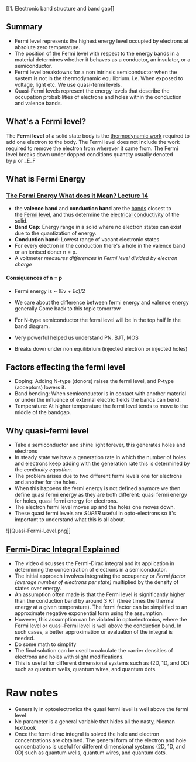 [[1. Electronic band structure and band gap]]

## Summary

- Fermi level represents the highest energy level occupied by electrons at absolute zero temperature. 
- The position of the Fermi level with respect to the energy bands in a material determines whether it behaves as a conductor, an insulator, or a semiconductor.
- Fermi level breakdowns for a non intrinsic semiconductor when the system is not in the thermodynamic equilibrium. i.e. When exposed to voltage, light etc. We use quasi-fermi levels.
- Quasi-Fermi levels represent the energy levels that describe the occupation probabilities of electrons and holes within the conduction and valence bands.

## What's a Fermi level?

The **Fermi level** of a solid state body is the [thermodynamic work](https://en.wikipedia.org/wiki/Thermodynamic_work) required to add one electron to the body. The Fermi level does not include the work required to remove the electron from wherever it came from. The Fermi level breaks down under dopped conditions
quantity usually denoted by _µ_ or _E_F

## What is Fermi Energy

### [The Fermi Energy What does it Mean? Lecture 14](https://www.youtube.com/watch?v=sH5HkF-9X2c&list=PLmfHzApbF5dYnZTqPDsJj31mOQtD7vDT2&index=15)
- the **valence band** and **conduction band** are the [bands](https://en.wikipedia.org/wiki/Electronic_band_structure "Electronic band structure") closest to the [Fermi level](https://en.wikipedia.org/wiki/Fermi_level "Fermi level"), and thus determine the [electrical conductivity](https://en.wikipedia.org/wiki/Electrical_conductivity "Electrical conductivity") of the solid.
- **Band Gap:** Energy range in a solid where no electron states can exist due to the quantization of energy.
- **Conduction band:**  Lowest range of vacant electronic states
- For every electron in the conduction there's a hole in the valence band or an ionised doner n = p.
- A voltmeter _measures differences in Fermi level divided by electron charge_

#### Consiquences of n = p
- Fermi energy is ~ (Ev + Ec)/2
- We care about the difference between fermi energy and valence energy generally
Come back to this topic tomorrow


- For N-type semiconductor the fermi level will be in the top half In the band diagram.
- Very powerful helped us understand PN, BJT, MOS
- Breaks down under non equilibrium (injected electron or injected holes)

## Factors effecting the fermi level

- Doping: Adding N-type (donors) raises the fermi level, and P-type (acceptors) lowers it.
- Band bending: When semiconductor is in contact with another material or under the influence of external electric fields the bands can bend.
- Temperature: At higher temperature the fermi level tends to move to the middle of the bandgap.

## Why quasi-fermi level

- Take a semiconductor and shine light forever, this generates holes and electrons
- In steady state we have a generation rate in which the number of holes and electrons keep adding with the generation rate this is determined by the _continuity equation_.
- The problem arises due to two different fermi levels one for electrons and another for the holes.
- When this happens the fermi energy is not defined anymore we then define quasi fermi energy as they are both different: quasi fermi energy for holes, quasi fermi energy for electrons.
- The electron fermi level moves up and the holes one moves down.
- These quasi fermi levels are _SUPER_ useful in opto-electrons so it's important to understand what this is all about. 

 ![[Quasi-Fermi-Level.png]]

## [Fermi-Dirac Integral Explained](https://www.youtube.com/watch?v=BF8NLeUuMDg&list=PLQms29D1RqeJQhEGjEqZVXDtuQWtuqr1h&index=3) 
- The video discusses the Fermi-Dirac integral and its application in determining the concentration of electrons in a semiconductor.
- The initial approach involves integrating the occupancy or _Fermi factor (average number of electrons per state)_ multiplied by the density of states over energy.
- An assumption often made is that the Fermi level is significantly higher than the conduction band by around 3 KT (three times the thermal energy at a given temperature). The fermi factor can be simplified to an approximate negative exponential form using the assumption. 
- However, this assumption can be violated in optoelectronics, where the Fermi level or quasi-Fermi level is well above the conduction band. In such cases, a better approximation or evaluation of the integral is needed.
- Do some math to simplify
- The final solution can be used to calculate the carrier densities of electrons and holes with slight modifications.
- This is useful for different dimensional systems such as (2D, 1D, and 0D) such as quantum wells, quantum wires, and quantum dots.

# Raw notes
- Generally in optoelectronics the quasi fermi level is well above the fermi level
- Nc parameter is a general variable that hides all the nasty, Nieman textbook 
- Once the fermi dirac integral is solved the hole and electron concentrations are obtained. The general form of the electron and hole concentrations is useful for different dimensional systems (2D, 1D, and 0D) such as quantum wells, quantum wires, and quantum dots.

